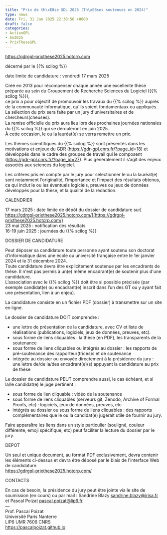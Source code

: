```yaml
---
title: "Prix de th\xE8se SDL 2025 (Th\xE8ses soutenues en 2024)"
type: news
date: Fri, 31 Jan 2025 22:30:56 +0000
draft: false
categories:
- ActionGPL
- An2025
- PrixTheseGPL
---
```


<https://gdrgpl-prixthese2025.hotcrp.com>

décerné par le {{% scilog %}}

date limite de candidature : vendredi 17 mars 2025

Créé en 2013 pour récompenser chaque année une excellente thèse préparée au sein du Groupement de Recherche Sciences du Logiciel ({{% scilog %}}),  
ce prix a pour objectif de promouvoir les travaux du {{% scilog %}} auprès de la communauté informatique, qu'ils soient fondamentaux ou appliqués.  
La sélection du prix sera faite par un jury d'universitaires et de chercheurs(cheuses).  
La remise oﬃcielle du prix aura lieu lors des prochaines journées nationales du {{% scilog %}} qui se dérouleront en juin 2025.  
À cette occasion, le ou la lauréat(e) se verra remettre un prix.

Les thèmes scientifiques du {{% scilog %}} sont présentés dans les motivations et enjeux du GDR (<https://gdr-gpl.cnrs.fr/?page_id=18>) et développés dans le cadre des groupes de travail qui le composent (<https://gdr-gpl.cnrs.fr/?page_id=27>). Plus généralement il s’agit des enjeux associés aux sciences du logiciel.

Les critères pris en compte par le jury pour sélectionner le ou la lauréat(e) sont notamment l'originalité, l'importance et l'impact des résultats obtenus, ce qui inclut le ou les éventuels logiciels, preuves ou jeux de données développés pour la thèse, et la qualité de la rédaction.

CALENDRIER

17 mars 2025 : date limite de dépôt du dossier de candidature sur[ https://gdrgpl-prixthese2025.hotcrp.com/](https://gdrgpl-prixthese2025.hotcrp.com/)  
23 mai 2025 : notification des résultats  
16-19 juin 2025 : journées du {{% scilog %}}

DOSSIER DE CANDIDATURE

Peut déposer sa candidature toute personne ayant soutenu son doctorat d'informatique dans une école ou université française entre le 1er janvier 2024 et le 31 décembre 2024.  
Toute candidature devra être explicitement soutenue par les encadrants de thèse. Il n'est pas permis à un(e) même encadrant(e) de soutenir plus d'une candidature.  
L’association avec le {{% scilog %}} doit être si possible précisée (par exemple candidat(e) ou encadrant(e) inscrit dans l’un des GT ou y ayant fait une présentation, lien à un enjeu).

La candidature consiste en un fichier PDF (dossier) à transmettre sur un site en ligne.

Le dossier de candidature DOIT comprendre :

  * une lettre de présentation de la candidature, avec CV et liste de réalisations (publications, logiciels, jeux de données, preuves, etc).
  * sous forme de liens cliquables : la thèse (en PDF), les transparents de la soutenance
  * sous forme de liens cliquables ou intégrés au dossier : les rapports de pré-soutenance des rapporteur(trices)s et de soutenance
  * intégrée au dossier ou envoyée directement à la présidence du jury : une lettre de/de la/des encadrant(e)(s) appuyant la candidature au prix de thèse



Le dossier de candidature PEUT comprendre aussi, le cas échéant, et si la/le candidat(e) le juge pertinent :

  * sous forme de lien cliquable : vidéo de la soutenance
  * sous forme de liens cliquables (serveurs git, Zenodo, Archive of Formal Proofs, etc) : logiciels, jeux de données, preuves, etc
  * intégrés au dossier ou sous forme de liens cliquables : des rapports complémentaires que le ou la candidat(e) jugerait utile de fournir au jury.



Faire apparaître les liens dans un style particulier (souligné, couleur différente, emoji spécifique, etc) peut faciliter la lecture du dossier par le jury.

DEPOT

Un seul et unique document, au format PDF exclusivement, devra contenir les éléments ci-dessus et devra être déposé par le biais de l'interface Web de candidature.  
<https://gdrgpl-prixthese2025.hotcrp.com/>

CONTACTS

En cas de besoin, la présidence du jury peut être jointe via le site de soumission (en cours) ou par mail : Sandrine Blazy [sandrine.blazy@irisa.fr](mailto:sandrine.blazy@irisa.fr) et Pascal Poizat [pascal.poizat@lip6.fr](mailto:pascal.poizat@lip6.fr)  
—  
Prof. Pascal Poizat  
Université Paris Nanterre  
LIP6 UMR 7606 CNRS  
<https://pascalpoizat.github.io>
